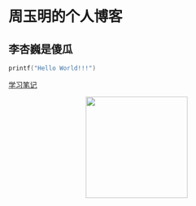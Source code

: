 # 周玉明的个人博客

## 李杏巍是傻瓜

```C
printf("Hello World!!!")
```

[学习笔记](学习笔记/README.md)

<div align="center"><img width="200" height="auto" src="https://www.bobinsun.cn/assets/images/logo-top.jpg"/></div>


